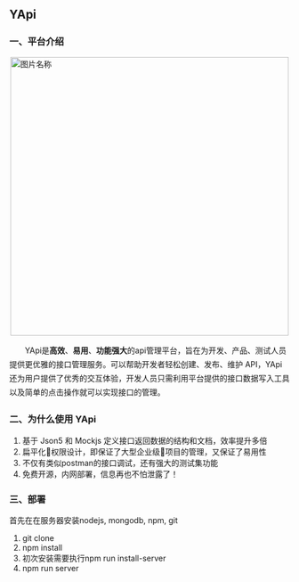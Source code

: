 ## YApi  

### 一、平台介绍
<img src="http://ov2tuszjv.bkt.clouddn.com/yapi-flow-base.png" width = "500" style="margin:0px auto;display:block;" alt="图片名称" align=center />
<p style='text-indent:2em;line-height:1.8em'>YApi是<strong>高效</strong>、<strong>易用</strong>、<strong>功能强大</strong>的api管理平台，旨在为开发、产品、测试人员提供更优雅的接口管理服务。可以帮助开发者轻松创建、发布、维护 API，YApi还为用户提供了优秀的交互体验，开发人员只需利用平台提供的接口数据写入工具以及简单的点击操作就可以实现接口的管理。</p>

### 二、为什么使用 YApi
1.  基于 Json5 和 Mockjs 定义接口返回数据的结构和文档，效率提升多倍
2.  扁平化权限设计，即保证了大型企业级项目的管理，又保证了易用性
3.  不仅有类似postman的接口调试，还有强大的测试集功能
4.  免费开源，内网部署，信息再也不怕泄露了！

### 三、部署

首先在在服务器安装nodejs, mongodb, npm, git

1. git clone 
2. npm install
3. 初次安装需要执行npm run install-server
4. npm run server



